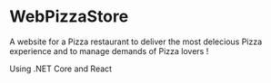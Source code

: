 # WebPizzaStore

A website for a Pizza restaurant to deliver the most delecious Pizza experience and to manage demands of Pizza lovers ! 

Using .NET Core and React 